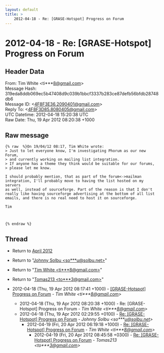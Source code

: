 ```yaml
---
layout: default
title: >
    2012-04-18 - Re: [GRASE-Hotspot] Progress on Forum
---
```


# 2012-04-18 - Re: [GRASE-Hotspot] Progress on Forum

## Header Data

From: Tim White \<ti***8@gmail.com\><br>
Message Hash: 319eda8ddb069ec5b47408d9c039b1bbcf3337b283ce87defb56bfdb28748db6<br>
Message ID: \<4F8F3E36.2090401@gmail.com\><br>
Reply To: \<4F8F3D85.8080405@gmail.com\><br>
UTC Datetime: 2012-04-18 15:20:38 UTC<br>
Raw Date: Thu, 19 Apr 2012 08:20:38 +1000<br>

## Raw message

```
{% raw  %}On 19/04/12 08:17, Tim White wrote:
> Just to let everyone know, I'm investigating Phorum as our new Forum, 
> and currently working on mailing list integration.
> If anyone has a theme they think would be suitable for our forums, 
> please let me know.

I should probably mention, that as part of the forum<->mailman 
integration, I'll probably move to having the list hosted on my servers 
as well, instead of sourceforge. Part of the reason is that I don't 
really like having sourceforge advertising at the bottom of all list 
emails, and there is no real need to host it on sourceforge.

Tim



{% endraw %}
```

## Thread

+ Return to [April 2012](/archive/2012/04)

+ Return to "[Johnny Solbu <so***u<span>@</span>solbu.net>](/authors/so___u_at_solbu_net)"
+ Return to "[Tim White <ti***8<span>@</span>gmail.com>](/authors/ti___8_at_gmail_com)"
+ Return to "[Tomas213 <to***3<span>@</span>gmail.com>](/authors/to___3_at_gmail_com)"

+ 2012-04-18 (Thu, 19 Apr 2012 08:17:41 +1000) - [[GRASE-Hotspot] Progress on Forum](/archive/2012/04/8004b65131b26a89ea0c5c68973d0394941b98643125e36bad249993785d9534) - _Tim White \<ti***8@gmail.com\>_
  + 2012-04-18 (Thu, 19 Apr 2012 08:20:38 +1000) - Re: [GRASE-Hotspot] Progress on Forum - _Tim White \<ti***8@gmail.com\>_
  + 2012-04-18 (Thu, 19 Apr 2012 02:29:55 +0100) - [Re: [GRASE-Hotspot] Progress on Forum](/archive/2012/04/3e7eb2fd2f46003326222ae3c8a745d2043758628d5fa6d2c1743d9218b722a7) - _Johnny Solbu \<so***u@solbu.net\>_
    + 2012-04-19 (Fri, 20 Apr 2012 06:19:18 +1000) - [Re: [GRASE-Hotspot] Progress on Forum](/archive/2012/04/276ae249343fa4dc1a2e5f01ea2d2d75a11dee08318bb8bce5e826ec4ae873fe) - _Tim White \<ti***8@gmail.com\>_
      + 2012-04-19 (Fri, 20 Apr 2012 08:45:58 +0300) - [Re: [GRASE-Hotspot] Progress on Forum](/archive/2012/04/b1a710a282d8dcdd4c4d7951f1d601a64eb6e82429e52f4d2c12b576a2fb433d) - _Tomas213 \<to***3@gmail.com\>_

